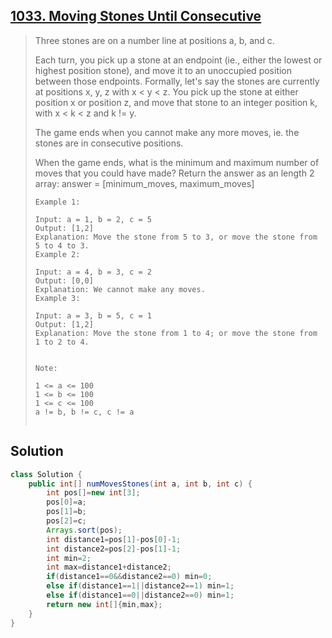 ## [1033. Moving Stones Until Consecutive](https://leetcode-cn.com/problems/moving-stones-until-consecutive/)

> Three stones are on a number line at positions a, b, and c.
>
> Each turn, you pick up a stone at an endpoint (ie., either the lowest or highest position stone), and move it to an unoccupied position between those endpoints.  Formally, let's say the stones are currently at positions x, y, z with x < y < z.  You pick up the stone at either position x or position z, and move that stone to an integer position k, with x < k < z and k != y.
>
> The game ends when you cannot make any more moves, ie. the stones are in consecutive positions.
>
> When the game ends, what is the minimum and maximum number of moves that you could have made?  Return the answer as an length 2 array: answer = [minimum_moves, maximum_moves]
>
>  
>
> ```
> Example 1:
> 
> Input: a = 1, b = 2, c = 5
> Output: [1,2]
> Explanation: Move the stone from 5 to 3, or move the stone from 5 to 4 to 3.
> Example 2:
> 
> Input: a = 4, b = 3, c = 2
> Output: [0,0]
> Explanation: We cannot make any moves.
> Example 3:
> 
> Input: a = 3, b = 5, c = 1
> Output: [1,2]
> Explanation: Move the stone from 1 to 4; or move the stone from 1 to 2 to 4.
> 
> 
> Note:
> 
> 1 <= a <= 100
> 1 <= b <= 100
> 1 <= c <= 100
> a != b, b != c, c != a
> 
> 
> ```
>
> 

## Solution

```java
class Solution {
    public int[] numMovesStones(int a, int b, int c) {
        int pos[]=new int[3];
        pos[0]=a;
        pos[1]=b;
        pos[2]=c;
        Arrays.sort(pos);
        int distance1=pos[1]-pos[0]-1;
        int distance2=pos[2]-pos[1]-1;
        int min=2;
        int max=distance1+distance2;
        if(distance1==0&&distance2==0) min=0;
        else if(distance1==1||distance2==1) min=1;
        else if(distance1==0||distance2==0) min=1;
        return new int[]{min,max};  
    }
}
```

